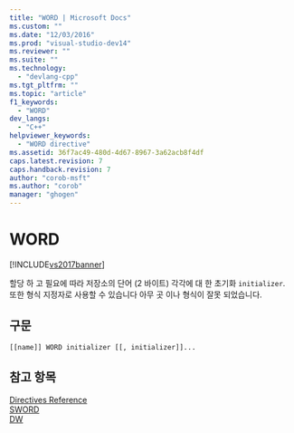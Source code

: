 ```yaml
---
title: "WORD | Microsoft Docs"
ms.custom: ""
ms.date: "12/03/2016"
ms.prod: "visual-studio-dev14"
ms.reviewer: ""
ms.suite: ""
ms.technology: 
  - "devlang-cpp"
ms.tgt_pltfrm: ""
ms.topic: "article"
f1_keywords: 
  - "WORD"
dev_langs: 
  - "C++"
helpviewer_keywords: 
  - "WORD directive"
ms.assetid: 36f7ac49-480d-4d67-8967-3a62acb8f4df
caps.latest.revision: 7
caps.handback.revision: 7
author: "corob-msft"
ms.author: "corob"
manager: "ghogen"
---
```

# WORD
[!INCLUDE[vs2017banner](../../assembler/inline/includes/vs2017banner.md)]

할당 하 고 필요에 따라 저장소의 단어 \(2 바이트\) 각각에 대 한 초기화 `initializer`.  또한 형식 지정자로 사용할 수 있습니다 아무 곳 이나 형식이 잘못 되었습니다.  
  
## 구문  
  
```  
[[name]] WORD initializer [[, initializer]]...  
```  
  
## 참고 항목  
 [Directives Reference](../../assembler/masm/directives-reference.md)   
 [SWORD](../../assembler/masm/sword.md)   
 [DW](../../assembler/masm/dw.md)